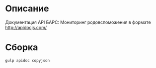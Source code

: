 # Описание

Документация API БАРС: Мониторинг родовспоможения в формате http://apidocjs.com/

# Сборка

    gulp apidoc copyjson

